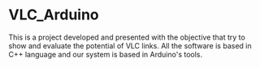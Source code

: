 # VLC_Arduino
This is a project developed and presented with the objective that try to show and evaluate the potential of VLC links. All the software is based in C++ language and our system is based in Arduino's tools.

